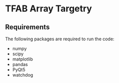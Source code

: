 # TFAB Array Targetry

## Requirements
The following packages are required to run the code:
- numpy
- scipy
- matplotlib
- pandas
- PyQt5
- watchdog
